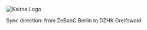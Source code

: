 ![Kairos Logo](https://www.kairos.de/app/uploads/kairos-logo-blue_iqvia.png "Kairos Logo")

Sync direction: from ZeBanC Berlin to DZHK Greifswald
